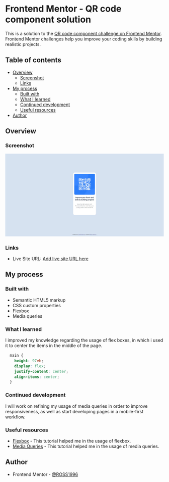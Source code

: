 # Frontend Mentor - QR code component solution

This is a solution to the [QR code component challenge on Frontend Mentor](https://www.frontendmentor.io/challenges/qr-code-component-iux_sIO_H). Frontend Mentor challenges help you improve your coding skills by building realistic projects. 

## Table of contents

- [Overview](#overview)
  - [Screenshot](#screenshot)
  - [Links](#links)
- [My process](#my-process)
  - [Built with](#built-with)
  - [What I learned](#what-i-learned)
  - [Continued development](#continued-development)
  - [Useful resources](#useful-resources)
- [Author](#author)

## Overview

### Screenshot

![](./screenshot.jpg)

### Links

- Live Site URL: [Add live site URL here](https://ross1996.github.io/frontend-projects/qrcode/)

## My process

### Built with

- Semantic HTML5 markup
- CSS custom properties
- Flexbox
- Media queries

### What I learned

I improved my knowledge regarding the usage of flex boxes, in which i used it  to center the items in the middle of the page.

```css
  main {
    height: 97vh;
    display: flex;
    justify-content: center;
    align-items: center;
  }
```

### Continued development

I will work on refining my usage of media queries in order to improve responsiveness, as well as start developing pages in a mobile-first workflow.

### Useful resources

- [Flexbox](https://www.w3schools.com/css/css3_flexbox.asp) - This tutorial helped me in the usage of flexbox.
- [Media Queries](https://www.w3schools.com/css/css_rwd_mediaqueries.asp) - This tutorial helped me in the usage of media queries.


## Author

- Frontend Mentor - [@ROSS1996](https://www.frontendmentor.io/profile/ROSS1996)


